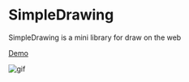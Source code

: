 # SimpleDrawing

SimpleDrawing is a mini library for draw on the web

[Demo](https://iamplex.github.io/SimpleDrawing/examples)

![gif](https://iamplex.github.io/SimpleDrawing/assets/demo.gif)
